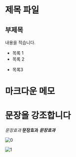 # 제목 파일
## 부제목

내용을 적습니다.
- 목록 1
- 목록 2
* 목록3

# 마크다운 메모
# 문장을 강조합니다
*문장효과*
**문장효과**
***문장효과***

![0](https://github.com/s2irene/company_project/assets/88326175/80695588-2828-4efe-9966-e9bf4322efc5)

![1](https://github.com/s2irene/company_project/assets/88326175/f4e85fe9-32fd-45dc-9436-ecb381be4ca0)
